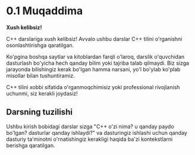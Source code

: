 # 0.1 Muqaddima

**Xush kelibsiz!**

C++ darslariga xush kelibsiz! Avvalo ushbu darslar C++ tilini o'rganishni osonlashtirishga qaratilgan.

Ko'pgina boshqa saytlar va kitoblardan farqli o'laroq, darslik o'quvchidan dasturlash bo'yicha hech qanday bilim yoki tajriba talab qilmaydi. Biz sizga jarayonda bilishingiz kerak bo'lgan hamma narsani, yo'l bo'ylab ko'plab misollar bilan tushuntiramiz.

C++ tilini xobbi sifatida o'rganmoqchimisiz yoki professional rivojlanish uchunmi, siz kerakli joydasiz!

## Darsning tuzilishi

Ushbu kirish bobidagi darslar sizga "C++ o'zi nima? u qanday paydo bo'lgan? dasturlar qanday ishlaydi?" va dasturingiz ishlashi uchun qanday dasturiy ta'minotni o'rnatishingiz kerakligi haqida ba'zi kontekstlarni berishga qaratilgan.
